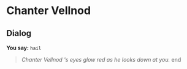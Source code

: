 # Chanter Vellnod
## Dialog

**You say:** `hail`



>*Chanter Vellnod 's eyes glow red as he looks down at you.*
end
